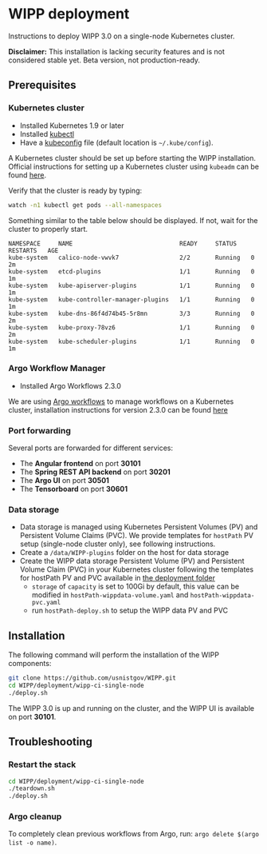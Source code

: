 # WIPP deployment

Instructions to deploy WIPP 3.0 on a single-node Kubernetes cluster.

**Disclaimer:** This installation is lacking security features and is not 
considered stable yet. Beta version, not production-ready.

## Prerequisites

### Kubernetes cluster

* Installed Kubernetes 1.9 or later
* Installed [kubectl](https://kubernetes.io/docs/tasks/tools/install-kubectl/)
* Have a [kubeconfig](https://kubernetes.io/docs/tasks/access-application-cluster/configure-access-multiple-clusters/) file (default location is `~/.kube/config`).

A Kubernetes cluster should be set up before starting the WIPP installation. Official instructions for setting up a Kubernetes cluster using `kubeadm` can be found [here](https://kubernetes.io/docs/setup/independent/create-cluster-kubeadm/).

Verify that the cluster is ready by typing:
```bash
watch -n1 kubectl get pods --all-namespaces
```

Something similar to the table below should be displayed. If not, wait for the 
cluster to properly start.
```
NAMESPACE     NAME                              READY     STATUS    RESTARTS   AGE
kube-system   calico-node-vwvk7                 2/2       Running   0          2m
kube-system   etcd-plugins                      1/1       Running   0          1m
kube-system   kube-apiserver-plugins            1/1       Running   0          1m
kube-system   kube-controller-manager-plugins   1/1       Running   0          1m
kube-system   kube-dns-86f4d74b45-5r8mn         3/3       Running   0          2m
kube-system   kube-proxy-78vz6                  1/1       Running   0          2m
kube-system   kube-scheduler-plugins            1/1       Running   0          1m
```

### Argo Workflow Manager

* Installed Argo Workflows 2.3.0

We are using [Argo workflows](https://argoproj.github.io/argo/) to manage workflows on a Kubernetes cluster, installation instructions for version 2.3.0 can be found [here](https://github.com/argoproj/argo/blob/master/demo.md)

### Port forwarding

Several ports are forwarded for different services:
* The **Angular frontend** on port **30101**
* The **Spring REST API backend** on port **30201**
* The **Argo UI** on port **30501**
* The **Tensorboard** on port **30601**

### Data storage
* Data storage is managed using Kubernetes Persistent Volumes (PV) and Persistent Volume Claims (PVC). We provide templates for `hostPath` PV setup (single-node cluster only), see following instructions.
* Create a `/data/WIPP-plugins` folder on the host for data storage 
* Create the WIPP data storage Persistent Volume (PV) and Persistent Volume Claim (PVC) in your Kubernetes cluster following the templates for hostPath PV and PVC available in [the deployment folder](deployment/volumes)
    * `storage` of `capacity` is set to 100Gi by default, this value can be modified in `hostPath-wippdata-volume.yaml` and `hostPath-wippdata-pvc.yaml`
    * run `hostPath-deploy.sh` to setup the WIPP data PV and PVC

## Installation

The following command will perform the installation of the WIPP components:
```bash
git clone https://github.com/usnistgov/WIPP.git
cd WIPP/deployment/wipp-ci-single-node
./deploy.sh
```

The WIPP 3.0 is up and running on the cluster, and the WIPP UI is available on port **30101**.


## Troubleshooting

### Restart the stack

```bash
cd WIPP/deployment/wipp-ci-single-node
./teardown.sh
./deploy.sh
```

### Argo cleanup

To completely clean previous workflows from Argo, run: `argo delete $(argo list -o name)`.
